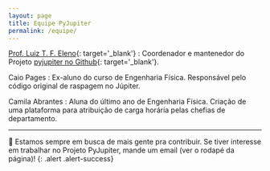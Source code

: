 ```yaml
---
layout: page
title: Equipe PyJupiter
permalink: /equipe/
---
```



[Prof. Luiz T. F. Eleno](http://www.demar.eel.usp.br/docentes/luiz-tadeu-fernandes-eleno.html){: target='_blank'}
: Coordenador e mantenedor do Projeto [pyjupiter no Github](https://github.com/luizeleno/pyjupiter){: target='_blank'}.

Caio Pages
: Ex-aluno do curso de Engenharia Física. Responsável pelo código original de raspagem no Júpiter.

Camila Abrantes
: Aluna do último ano de Engenharia Física. Criação de uma plataforma para atribuição de carga horária pelas chefias de departamento.

---

:satellite: Estamos sempre em busca de mais gente pra contribuir. Se tiver interesse em trabalhar no Projeto PyJupiter, mande um email (ver o rodapé da página)!
{: .alert .alert-success}
